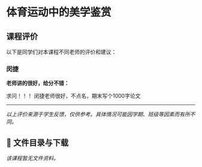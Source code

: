 # 体育运动中的美学鉴赏

## 课程评价

以下是同学们对本课程不同老师的评价和建议：

### 闵捷

**老师讲的很好，给分不错：**

求问！！！      闵捷老师很好，不点名，期末写个1000字论文

---

*以上评价来源于学生反馈，仅供参考。具体情况可能因学期、班级等因素而有所不同。*
## 📄 文件目录与下载

_该课程暂无文件资料。_

